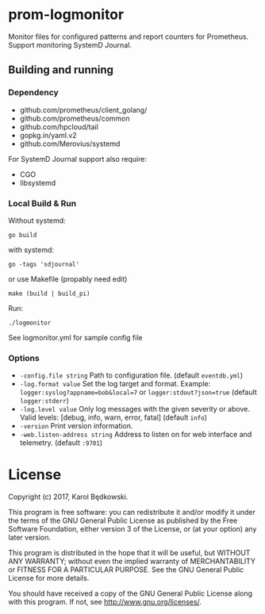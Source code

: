 # prom-logmonitor

Monitor files for configured patterns and report counters for Prometheus.
Support monitoring SystemD Journal.

## Building and running

### Dependency

* github.com/prometheus/client_golang/
* github.com/prometheus/common
* github.com/hpcloud/tail
* gopkg.in/yaml.v2
* github.com/Merovius/systemd

For SystemD Journal support also require:
* CGO
* libsystemd


### Local Build & Run

Without systemd:

    go build

with systemd:

	go -tags 'sdjournal'

or use Makefile (propably need edit)

    make (build | build_pi)

Run:

    ./logmonitor


See logmonitor.yml for sample config file

### Options

* `-config.file string` Path to configuration file. (default `eventdb.yml`)
* `-log.format value` Set the log target and format. Example:
  `logger:syslog?appname=bob&local=7` or `logger:stdout?json=true`
  (default `logger:stderr`)
* `-log.level value` Only log messages with the given severity or above. Valid
  levels: [debug, info, warn, error, fatal] (default `info`)
* `-version` Print version information.
* `-web.listen-address string` Address to listen on for web interface and
  telemetry. (default `:9701`)


# License
Copyright (c) 2017, Karol Będkowski.

This program is free software: you can redistribute it and/or modify
it under the terms of the GNU General Public License as published by
the Free Software Foundation, either version 3 of the License, or
(at your option) any later version.

This program is distributed in the hope that it will be useful,
but WITHOUT ANY WARRANTY; without even the implied warranty of
MERCHANTABILITY or FITNESS FOR A PARTICULAR PURPOSE.  See the
GNU General Public License for more details.

You should have received a copy of the GNU General Public License
along with this program.  If not, see <http://www.gnu.org/licenses/>.
